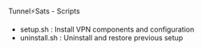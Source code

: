 Tunnel⚡️Sats - Scripts

- setup.sh : Install VPN components and configuration
- uninstall.sh : Uninstall and restore previous setup
